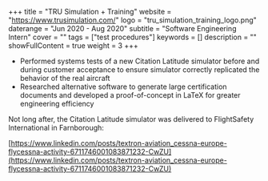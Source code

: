 +++
title = "TRU Simulation + Training"
website = "https://www.trusimulation.com/"
logo = "tru_simulation_training_logo.png"
daterange = "Jun 2020 - Aug 2020"
subtitle = "Software Engineering Intern"
cover = ""
tags = ["test procedures"]
keywords = []
description = ""
showFullContent = true
weight = 3
+++

- Performed systems tests of a new Citation Latitude simulator before and during customer acceptance to ensure simulator correctly replicated the behavior of the real aircraft
- Researched alternative software to generate large certification documents and developed a proof-of-concept in LaTeX for greater engineering efficiency

Not long after, the Citation Latitude simulator was delivered to FlightSafety International in Farnborough:

[https://www.linkedin.com/posts/textron-aviation_cessna-europe-flycessna-activity-6711746001083871232-CwZU](https://www.linkedin.com/posts/textron-aviation_cessna-europe-flycessna-activity-6711746001083871232-CwZU)

